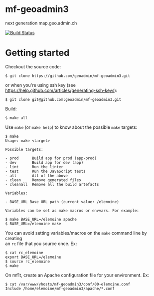 mf-geoadmin3
============

next generation map.geo.admin.ch

[![Build Status](https://travis-ci.org/geoadmin/mf-geoadmin3.png?branch=master)](https://travis-ci.org/geoadmin/mf-geoadmin3)

# Getting started

Checkout the source code:

    $ git clone https://github.com/geoadmin/mf-geoadmin3.git

or when you're using ssh key (see https://help.github.com/articles/generating-ssh-keys):

    $ git clone git@github.com:geoadmin/mf-geoadmin3.git

Build:

    $ make all

Use `make` (or `make help`) to know about the possible `make` targets:

    $ make
    Usage: make <target>

    Possible targets:

    - prod      Build app for prod (app-prod)
    - dev       Build app for dev (app)
    - lint      Run the linter
    - test      Run the JavaScript tests
    - all       All of the above
    - clean     Remove generated files
    - cleanall  Remove all the build artefacts

    Variables:

    - BASE_URL Base URL path (current value: /elemoine)

    Variables can be set as make macros or envvars. For example: 

    $ make BASE_URL=/elemoine apache 
    $ BASE_URL=/elemoine make 

You can avoid setting variables/macros on the `make` command line by creating  
an `rc` file that you source once. Ex:  

    $ cat rc_elemoine 
    export BASE_URL=/elemoine
    $ source rc_elemoine 
    $ make  

On mf1t, create an Apache configuration file for your environment. Ex:

    $ cat /var/www/vhosts/mf-geoadmin3/conf/00-elemoine.conf
    Include /home/elemoine/mf-geoadmin3/apache/*.conf 
